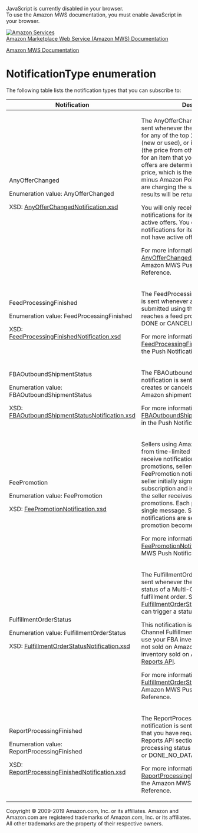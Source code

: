 <div id="MWSDX_noscript">

JavaScript is currently disabled in your browser.  
To use the Amazon MWS documentation, you must enable JavaScript in your
browser.

</div>

<div id="MWSDX_divtop">

[![Amazon
Services](https://images-na.ssl-images-amazon.com/images/G/08/mwsportal/fr_FR/amazonservices.gif
"Amazon Services")](http://services.amazon.fr)  
<span id="MWSDX_titlebar">[Amazon Marketplace Web Service (Amazon MWS)
Documentation](https://developer.amazonservices.fr/gp/mws/docs.html)</span>

</div>

<div id="MWSDX_divbottom">

<div id="MWSDX_divleft">

<div id="MWSDX_toc">

</div>

</div>

<div id="MWSDX_divright">

<div id="MWSDX_content">

<span id="MWSDX_breadcrumbs">[Amazon MWS
Documentation](https://developer.amazonservices.fr/gp/mws/docs.html)</span>

<div id="Subscriptions_NotificationType" class="nested0">

# NotificationType enumeration

<div class="body">

The following table lists the notification types that you can subscribe
to:

<div class="tablenoborder">

<table>
<colgroup>
<col style="width: 50%" />
<col style="width: 50%" />
</colgroup>
<thead>
<tr class="header">
<th>Notification</th>
<th>Description</th>
</tr>
</thead>
<tbody>
<tr class="odd">
<td><span class="keyword parmname">AnyOfferChanged</span>
<p>Enumeration value: AnyOfferChanged</p>
<p>XSD: <a href="https://m.media-amazon.com/images/G/01/mwsportal/doc/en_US/subscriptions/AnyOfferChangedNotification._CB467003493_.xsd" class="xref">AnyOfferChangedNotification.xsd</a></p></td>
<td><p>The <span class="keyword parmname">AnyOfferChanged</span> notification is sent whenever there is a listing change for any of the top 20 offers, by condition (new or used), or if the external price (the price from other retailers) changes for an item that you sell. The top 20 offers are determined by the landed price, which is the price plus shipping minus Amazon Points. If multiple sellers are charging the same landed price, the results will be returned in random order.</p>
<p>You will only receive <span class="keyword parmname">AnyOfferChanged</span> notifications for items for which you have active offers. You cannot subscribe to notifications for items for which you do not have active offers.</p>
<p>For more information, see <a href="../notifications/Notifications_AnyOfferChangedNotification.html" class="xref">AnyOfferChangedNotification</a> in the <span class="ph">Amazon MWS</span> <span class="ph">Push Notifications</span> Reference.</p></td>
</tr>
<tr class="even">
<td><span class="keyword parmname">FeedProcessingFinished</span>
<p>Enumeration value: FeedProcessingFinished</p>
<p>XSD: <a href="https://m.media-amazon.com/images/G/01/mwsportal/doc/en_US/subscriptions/FeedProcessingFinishedNotification.xsd" class="xref">FeedProcessingFinishedNotification.xsd</a></p></td>
<td><p><span class="ph">The <span class="keyword parmname">FeedProcessingFinished</span> notification is sent whenever any feed that you have submitted using the <span class="ph">Feeds API section</span> reaches a feed processing status of DONE or CANCELLED.</span></p>
<p>For more information, see <a href="../notifications/Notifications_FeedProcessingFinishedNotification.html" class="xref">FeedProcessingFinishedNotification</a> in the <span class="ph">Push Notifications</span> Reference.</p></td>
</tr>
<tr class="odd">
<td><span class="keyword parmname">FBAOutboundShipmentStatus</span>
<p>Enumeration value: FBAOutboundShipmentStatus</p>
<p>XSD: <a href="https://m.media-amazon.com/images/G/01/mwsportal/doc/en_US/subscriptions/FBAOutboundShipmentStatusNotification.xsd" class="xref">FBAOutboundShipmentStatusNotification.xsd</a></p></td>
<td><p>The <span class="keyword parmname">FBAOutboundShipmentStatus</span> notification is sent whenever Amazon creates or cancels a <span class="ph">Fulfillment by Amazon</span> shipment for a seller.</p>
<p>For more information, see <a href="../notifications/Notifications_FBAOutboundShipmentStatusNotification.html" class="xref">FBAOutboundShipmentStatusNotification</a> in the <span class="ph">Push Notifications</span> Reference.</p></td>
</tr>
<tr class="even">
<td><span class="keyword parmname">FeePromotion</span>
<p>Enumeration value: FeePromotion</p>
<p>XSD: <a href="http://g-ec2.images-amazon.com/images/G/01/mwsportal/doc/en_US/subscriptions/FeePromotionNotification.xsd" class="xref">FeePromotionNotification.xsd</a></p></td>
<td><p><span class="ph">Sellers using <span class="ph">Amazon MWS</span> can benefit from time-limited fee promotions. To receive notification of available fee promotions, sellers must subscribe to <span class="keyword parmname">FeePromotion</span> notification. When the seller initially signs up for the subscription and isEnabled is set to <em>true</em>, the seller receives all currently active promotions. Each promotion is sent as a single message. Subsequent promotion notifications are sent when the promotion becomes active. </span></p>
<p>For more information, see <a href="../notifications/Notifications_FeePromotionNotification.html" class="xref">FeePromotionNotification</a> in the <span class="ph">Amazon MWS</span> <span class="ph">Push Notifications</span> Reference.</p></td>
</tr>
<tr class="odd">
<td><span class="keyword parmname">FulfillmentOrderStatus</span>
<p>Enumeration value: FulfillmentOrderStatus</p>
<p>XSD: <a href="http://g-ec2.images-amazon.com/images/G/01/mwsportal/doc/en_US/subscriptions/FulfillmentOrderStatusNotification.xsd" class="xref">FulfillmentOrderStatusNotification.xsd</a></p></td>
<td><p>The <span class="keyword parmname">FulfillmentOrderStatus</span> notification is sent whenever there is a change in the status of a <span class="ph">Multi-Channel Fulfillment</span> fulfillment order. See <a href="../notifications/Notifications_FulfillmentOrderStatusNotification.html#FulfillmentOrderStatusNotification__FulfillmentOrderStatus_row" class="xref"><span class="keyword parmname">FulfillmentOrderStatus</span></a> for the events that can trigger a status change.</p>
<p>This notification is only for <span class="ph">Multi-Channel Fulfillment</span> orders where you use your FBA inventory to fulfill orders not sold on Amazon. To track FBA inventory sold on Amazon, use the <a href="../reports/Reports_ReportType.html#ReportTypeCategories__FBAReports" class="xref">MWS Reports API</a>.</p>
<p>For more information, see <a href="../notifications/Notifications_FulfillmentOrderStatusNotification.html" class="xref">FulfillmentOrderStatusNotification</a> in the <span class="ph">Amazon MWS</span> <span class="ph">Push Notifications</span> Reference.</p></td>
</tr>
<tr class="even">
<td><span class="keyword parmname">ReportProcessingFinished</span>
<p>Enumeration value: ReportProcessingFinished</p>
<p>XSD: <a href="https://m.media-amazon.com/images/G/01/mwsportal/doc/en_US/subscriptions/ReportProcessingFinishedNotification.xsd" class="xref">ReportProcessingFinishedNotification.xsd</a></p></td>
<td><p><span class="ph">The <span class="keyword parmname">ReportProcessingFinished</span> notification is sent whenever any report that you have requested using the <span class="ph">Reports API section</span> reaches a report processing status of DONE, CANCELLED, or DONE_NO_DATA.</span></p>
<p>For more information, see <a href="../notifications/Notifications_ReportProcessingFinishedNotification.html" class="xref">ReportProcessingFinishedNotification</a> in the <span class="ph">Amazon MWS</span> <span class="ph">Push Notifications</span> Reference.</p></td>
</tr>
</tbody>
</table>

</div>

</div>

</div>

<div id="MWSDX_footer">

Copyright © 2009-2019 Amazon.com, Inc. or its affiliates. Amazon and
Amazon.com are registered trademarks of Amazon.com, Inc. or its
affiliates. All other trademarks are the property of their respective
owners.

</div>

</div>

</div>

<div style="clear: both;">

</div>

</div>
